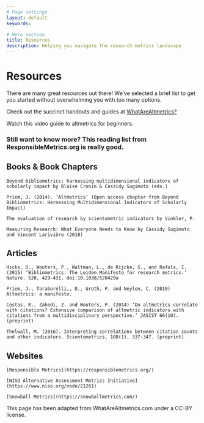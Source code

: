 ```yaml
---
# Page settings
layout: default
keywords:

# Hero section
title: Resources
description: Helping you navigate the research metrics landscape
---
```


# Resources

There are many great resources out there! We’ve selected a brief list to get you started without overwhelming you with too many options.

Check out the succinct handouts and guides at [WhatAreAltmetrics?](https://www.altmetric.com/about-altmetrics/what-are-altmetrics/)

Watch this video guide to altmetrics for beginners.


### Still want to know more? This reading list from ResponsibleMetrics.org is really good.

## Books & Book Chapters

    Beyond bibliometrics: harnessing multidimensional indicators of scholarly impact by Blaise Cronin & Cassidy Sugimoto (eds.)

    Priem, J. (2014). ‘Altmetrics’ (Open access chapter from Beyond Bibliometrics: Harnessing Multidimensional Indicators of Scholarly Impact)

    The evaluation of research by scientometric indicators by Vinkler, P.

    Measuring Research: What Everyone Needs to Know by Cassidy Sugimoto and Vincent Larivière (2018)

## Articles

    Hicks, D., Wouters, P., Waltman, L., de Rijcke, S., and Rafols, I. (2015) ‘Bibliometrics: The Leiden Manifesto for research metrics.’ Nature. 520, 429-431. doi:10.1038/520429a

    Priem, J., Taraborelli,, D., Groth, P. and Neylon, C. (2010) Altmetrics: a manifesto. 

    Costas, R., Zahedi, Z. and Wouters, P. (2014) ‘Do altmetrics correlate with citations? Extensive comparison of altmetric indicators with citations from a multidisciplinary perspective.’ JASIST 66(10).  (preprint)

    Thelwall, M. (2016). Interpreting correlations between citation counts and other indicators. Scientometrics, 108(1), 337-347. (preprint)

## Websites

    [Responsible Metrics](https://responsiblemetrics.org/)

    [NISO Alternative Assessment Metrics Initiative](https://www.niso.org/node/21261)

    [Snowball Metrics](https://snowballmetrics.com/)

This page has been adapted from WhatAreAltmetrics.com under a CC-BY license.